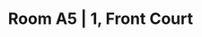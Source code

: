 ---
basin: 'Yes'
cudn: true
floor: Second
grade: 3
images: []
living_room: 'No'
location: Front Court
name: A5 | 1
network: Wired and Wireless
title: Room A5 | 1, Front Court
---